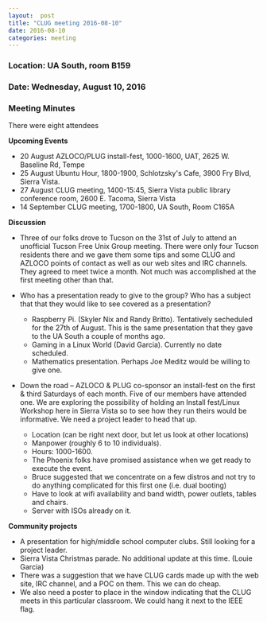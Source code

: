 ```yaml
---
layout:  post
title: "CLUG meeting 2016-08-10"
date: 2016-08-10
categories: meeting
---
```

### Location: UA South, room B159

### Date: Wednesday, August 10, 2016

### Meeting Minutes

There were eight attendees

**Upcoming Events**

 * 20 August AZLOCO/PLUG install-fest, 1000-1600, UAT, 2625 W. Baseline Rd, Tempe
 * 25 August Ubuntu Hour, 1800-1900, Schlotzsky's Cafe, 3900 Fry Blvd, Sierra Vista.
 * 27 August CLUG meeting, 1400-15:45, Sierra Vista public library conference room, 2600 E. Tacoma, Sierra Vista
 * 14 September CLUG meeting, 1700-1800, UA South, Room C165A
 
**Discussion**

 * Three of our folks drove to Tucson on the 31st of July to attend an unofficial Tucson Free Unix Group meeting.  There were only four Tucson residents there and we gave them some tips and some CLUG and AZLOCO points of contact as well as our web sites and IRC channels.  They agreed to meet twice a month.  Not much was accomplished at the first meeting other than that.
 * Who has a presentation ready to give to the group?  Who has a subject that that they would like to see covered as a presentation?
 
     * Raspberry Pi. (Skyler Nix and Randy Britto).  Tentatively secheduled for the 27th of August.  This is the same presentation   that they gave to the UA South a couple of months ago.
     * Gaming in a Linux World (David Garcia).  Currently no date scheduled.
     * Mathematics presentation.  Perhaps Joe Meditz would be willing to give one.
 *  Down the road – AZLOCO & PLUG co-sponsor an install-fest on the first & third Saturdays of each month.  Five of our members have attended one.  We are exploring the possibility of holding an Install fest/Linux Workshop here in Sierra Vista so to see how they run theirs would be informative.  We need a project leader to head that up.
 
     * Location (can be right next door, but let us look at other locations)
     * Manpower (roughly 6 to 10 individuals).  
     * Hours: 1000-1600.
     * The Phoenix folks have promised assistance when we get ready to execute the event.
     * Bruce suggested that we concentrate on a few distros and not try to do anything complicated for this first one (i.e. dual booting)
     * Have to look at wifi availability and band width, power outlets, tables and chairs.
     * Server with ISOs already on it.

**Community projects**

 * A presentation for high/middle school computer clubs.  Still looking for a project leader.
 * Sierra Vista Christmas parade.  No additional update at this time.  (Louie Garcia)
 * There was a suggestion that we have CLUG cards made up with the web site, IRC channel, and a POC on them.  This we can do cheap. 
 * We also need a poster to place in the window indicating that the CLUG meets in this particular classroom.  We could hang it next to the IEEE flag.
  
